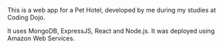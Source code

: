 This is a web app for a Pet Hotel, developed by me during my studies at Coding Dojo.

It uses MongoDB, ExpressJS, React and Node.js.
It was deployed using Amazon Web Services.
